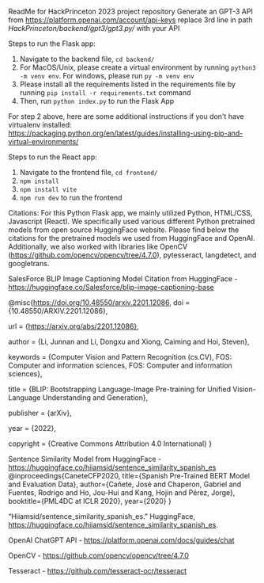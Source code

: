ReadMe for HackPrinceton 2023 project repository
Generate an GPT-3 API from https://platform.openai.com/account/api-keys
replace 3rd line in path *HackPrinceton/backend/gpt3/gpt3.py/* with your API

Steps to run the Flask app:
1) Navigate to the backend file, `cd backend/`
2) For MacOS/Unix, please create a virtual environment by running `python3 -m venv env`. For windows, please run `py -m venv env`
3) Please install all the requirements listed in the requirements file by running `pip install -r requirements.txt` command
4) Then, run `python index.py` to run the Flask App

For step 2 above, here are some additional instructions if you don't have virtualenv installed: https://packaging.python.org/en/latest/guides/installing-using-pip-and-virtual-environments/

Steps to run the React app:
1) Navigate to the frontend file, `cd frontend/`
2) `npm install`
2) `npm install vite`
3) `npm run dev` to run the frontend  



Citations:
For this Python Flask app, we mainly utilized Python, HTML/CSS, Javascript (React). We specifically used various different  Python pretrained models from open source HuggingFace website. Please find below the citations for the pretrained models we used from HuggingFace and OpenAI. Additionally, we also worked with libraries like OpenCV (https://github.com/opencv/opencv/tree/4.7.0), pytesseract, langdetect, and googletrans.


SalesForce BLIP Image Captioning Model Citation from HuggingFace -https://huggingface.co/Salesforce/blip-image-captioning-base

@misc{https://doi.org/10.48550/arxiv.2201.12086,
  doi = {10.48550/ARXIV.2201.12086},
  
  url = {https://arxiv.org/abs/2201.12086},
  
  author = {Li, Junnan and Li, Dongxu and Xiong, Caiming and Hoi, Steven},
  
  keywords = {Computer Vision and Pattern Recognition (cs.CV), FOS: Computer and information sciences, FOS: Computer and information sciences},
  
  title = {BLIP: Bootstrapping Language-Image Pre-training for Unified Vision-Language Understanding and Generation},
  
  publisher = {arXiv},
  
  year = {2022},
  
  copyright = {Creative Commons Attribution 4.0 International}
}


Sentence Similarity Model from HuggingFace - https://huggingface.co/hiiamsid/sentence_similarity_spanish_es
@inproceedings{CaneteCFP2020,
  title={Spanish Pre-Trained BERT Model and Evaluation Data},
  author={Cañete, José and Chaperon, Gabriel and Fuentes, Rodrigo and Ho, Jou-Hui and Kang, Hojin and Pérez, Jorge},
  booktitle={PML4DC at ICLR 2020},
  year={2020}
}

“Hiiamsid/sentence_similarity_spanish_es.” HuggingFace, https://huggingface.co/hiiamsid/sentence_similarity_spanish_es. 



OpenAI ChatGPT API - https://platform.openai.com/docs/guides/chat

OpenCV - https://github.com/opencv/opencv/tree/4.7.0

Tesseract - https://github.com/tesseract-ocr/tesseract
